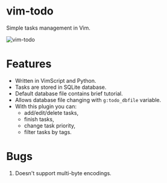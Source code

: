 # vim-todo
Simple tasks management in Vim.

![vim-todo](https://cloud.githubusercontent.com/assets/9045226/7791647/ac2d9500-02c5-11e5-92a5-91232218c605.png)

# Features
* Written in VimScript and Python.
* Tasks are stored in SQLite database.
* Default database file contains brief tutorial.
* Allows database file changing with `g:todo_dbfile` variable.
* With this plugin you can:
  * add/edit/delete tasks,
  * finish tasks,
  * change task priority,
  * filter tasks by tags.

# Bugs
1. Doesn't support multi-byte encodings.

